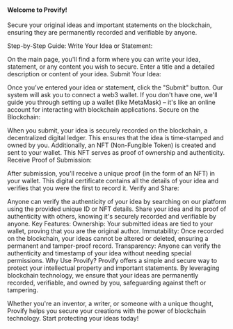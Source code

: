 #### Welcome to Provify!

Secure your original ideas and important statements on the blockchain, ensuring they are permanently recorded and verifiable by anyone.

Step-by-Step Guide:
Write Your Idea or Statement:

On the main page, you'll find a form where you can write your idea, statement, or any content you wish to secure.
Enter a title and a detailed description or content of your idea.
Submit Your Idea:

Once you’ve entered your idea or statement, click the "Submit" button.
Our system will ask you to connect a web3 wallet. If you don't have one, we'll guide you through setting up a wallet (like MetaMask) – it's like an online account for interacting with blockchain applications.
Secure on the Blockchain:

When you submit, your idea is securely recorded on the blockchain, a decentralized digital ledger. This ensures that the idea is time-stamped and owned by you.
Additionally, an NFT (Non-Fungible Token) is created and sent to your wallet. This NFT serves as proof of ownership and authenticity.
Receive Proof of Submission:

After submission, you'll receive a unique proof (in the form of an NFT) in your wallet. This digital certificate contains all the details of your idea and verifies that you were the first to record it.
Verify and Share:

Anyone can verify the authenticity of your idea by searching on our platform using the provided unique ID or NFT details.
Share your idea and its proof of authenticity with others, knowing it's securely recorded and verifiable by anyone.
Key Features:
Ownership: Your submitted ideas are tied to your wallet, proving that you are the original author.
Immutability: Once recorded on the blockchain, your ideas cannot be altered or deleted, ensuring a permanent and tamper-proof record.
Transparency: Anyone can verify the authenticity and timestamp of your idea without needing special permissions.
Why Use Provify?
Provify offers a simple and secure way to protect your intellectual property and important statements. By leveraging blockchain technology, we ensure that your ideas are permanently recorded, verifiable, and owned by you, safeguarding against theft or tampering.

Whether you're an inventor, a writer, or someone with a unique thought, Provify helps you secure your creations with the power of blockchain technology. Start protecting your ideas today!